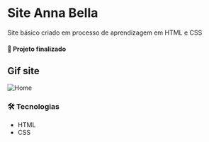 # Site Anna Bella
Site básico criado em processo de aprendizagem em HTML e CSS


#### 🚀 Projeto finalizado

## Gif site
<img alt="Home" title="#site" src="./assets/gif.gif" />

### 🛠 Tecnologias
- HTML
- CSS
